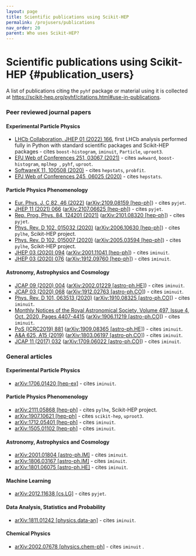 ```yaml
---
layout: page
title: Scientific publications using Scikit-HEP
permalink: /projusers/publications
nav_order: 20
parent: Who uses Scikit-HEP?
---
```



# Scientific publications using Scikit-HEP {#publication_users}

A list of publications citing the `pyhf` package or material using it is collected at <https://scikit-hep.org/pyhf/citations.html#use-in-publications>.

### Peer reviewed journal papers

#### Experimental Particle Physics

- [LHCb Collaboration, JHEP 01 (2022) 166](https://link.springer.com/article/10.1007/JHEP01(2022)166), first LHCb analysis performed fully in Python with standard scientific packages and Scikit-HEP packages - cites `boost-histogram`, `iminuit`, `Particle`, `uproot3`.
- [EPJ Web of Conferences 251, 03067 (2021)](https://doi.org/10.1051/epjconf/202125103067) - cites `awkward`, `boost-histogram`, `mplhep `, `pyhf`, `uproot`.
- [SoftwareX 11, 100508 (2020)](https://doi.org/10.1016/j.softx.2020.100508) - cites `hepstats`, `probfit`.
- [EPJ Web of Conferences 245, 06025 (2020)](https://doi.org/10.1051/epjconf/202024506025) - cites `hepstats`.

#### Particle Physics Phenomenology

- [Eur. Phys. J. C 82, 46 (2022)](https://doi.org/10.1140/epjc/s10052-022-10012-w) ([arXiv:2109.08159 [hep-ph]](https://arxiv.org/abs/2109.08159)) - cites `pyjet`.
- [JHEP 11 (2021) 066](https://doi.org/10.1007/JHEP11(2021)066) ([arXiv:2107.06625 [hep-ph]](https://arxiv.org/abs/2107.06625)) - cites `pyjet`.
- [Rep. Prog. Phys. 84, 124201 (2021)](https://doi.org/10.1088/1361-6633/ac36b9) ([arXiv:2101.08320 [hep-ph]](https://arxiv.org/abs/2101.08320)) - cites `pyjet`.
- [Phys. Rev. D 102, 015032 (2020)](https://doi.org/10.1103/PhysRevD.102.015032) ([arXiv:2006.10630 [hep-ph]](https://arxiv.org/abs/2006.10630)) - cites `pylhe`, Scikit-HEP project.
- [Phys. Rev. D 102, 015007 (2020)](https://doi.org/10.1103/PhysRevD.102.015007) ([arXiv:2005.03594 [hep-ph]](https://arxiv.org/abs/2005.03594)) - cites `pylhe`, Scikit-HEP project.
- [JHEP 03 (2020) 094](https://doi.org/10.1007/JHEP03(2020)094) ([arXiv:2001.11041 [hep-ph]](https://arxiv.org/abs/2001.11041)) - cites `iminuit`.
- [JHEP 03 (2020) 076](https://doi.org/10.1007/JHEP03(2020)076) ([arXiv:1912.09760 [hep-ph]](https://arxiv.org/abs/1912.09760)) - cites `iminuit`.

#### Astronomy, Astrophysics and Cosmology

- [JCAP 09 (2020) 004](https://doi.org/10.1088/1475-7516/2020/09/004) ([arXiv:2002.01229 [astro-ph.HE]](https://arxiv.org/abs/2002.01229)) - cites `iminuit`.
- [JCAP 03 (2020) 068](https://doi.org/10.1088/1475-7516/2020/03/068) ([arXiv:1912.02763 [astro-ph.CO]](https://arxiv.org/abs/1912.02763)) - cites `iminuit`.
- [Phys. Rev. D 101, 063513 (2020)](https://doi.org/10.1103/PhysRevD.101.063513) ([arXiv:1910.08325 [astro-ph.CO]](https://arxiv.org/abs/1910.08325)) - cites `iminuit`.
- [Monthly Notices of the Royal Astronomical Society, Volume 497, Issue 4, Oct. 2020, Pages 4407-4415](https://doi.org/10.1093/mnras/staa2310) ([arXiv:1906.11219 [astro-ph.CO]](https://arxiv.org/abs/1906.11219)) - cites `iminuit`.
- [PoS (ICRC2019) 881](https://pos.sissa.it/358/881/pdf) ([arXiv:1909.08365 [astro-ph.HE]](https://arxiv.org/abs/1909.08365)) - cites `iminuit`.
- [A&A 625, A15 (2019)](https://doi.org/10.1051/0004-6361/201833032) ([arXiv:1803.06197 [astro-ph.CO]](https://arxiv.org/abs/1803.06197)) - cites `iminuit`.
- [JCAP 11 (2017) 032](https://doi.org/10.1088/1475-7516/2017/11/032) ([arXiv:1709.06022 [astro-ph.CO]](https://arxiv.org/abs/1709.06022)) - cites `iminuit`.

### General articles

#### Experimental Particle Physics

- [arXiv:1706.01420 [hep-ex]](https://arxiv.org/abs/1706.01420) - cites `iminuit`.

#### Particle Physics Phenomenology

- [arXiv:2111.05868 [hep-ph]](https://arxiv.org/abs/2111.05868) - cites `pylhe`, Scikit-HEP project.
- [arXiv:1907.10621 [hep-ph]](https://arxiv.org/abs/1907.10621) - cites `scikit-hep`, `uproot3`.
- [arXiv:1712.05401 [hep-ph]](https://arxiv.org/abs/1712.05401) - cites `iminuit`.
- [arXiv:1505.01102 [hep-ph]](https://arxiv.org/abs/1505.01102) - cites `iminuit`.

#### Astronomy, Astrophysics and Cosmology

- [arXiv:2001.01804 [astro-ph.IM]](https://arxiv.org/abs/2001.01804) - cites `iminuit`.
- [arXiv:1806.03167 [astro-ph.IM]](https://arxiv.org/abs/1806.03167) - cites `iminuit`.
- [arXiv:1801.06075 [astro-ph.HE]](https://arxiv.org/abs/1801.06075) - cites `iminuit`.

#### Machine Learning

- [arXiv:2012.11638 [cs.LG]](https://arxiv.org/abs/2012.11638) - cites `pyjet`.

#### Data Analysis, Statistics and Probability

- [arXiv:1811.01242 [physics.data-an]](https://arxiv.org/abs/1811.01242) - cites `iminuit`.

#### Chemical Physics

- [arXiv:2002.07678 [physics.chem-ph]](https://arxiv.org/abs/2002.07678) - cites `iminuit` .
